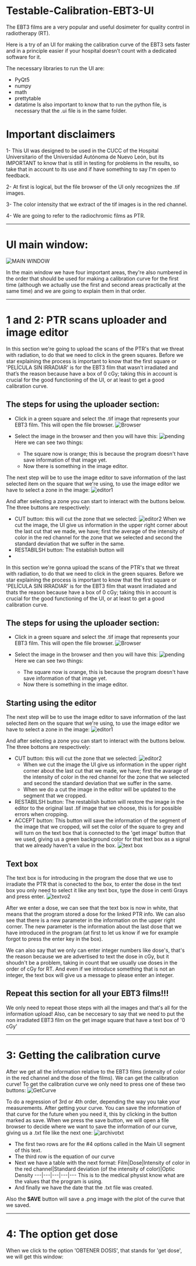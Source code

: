# Testable-Calibration-EBT3-UI
The EBT3 films are a very popular and useful dosimeter for quality control in radiotherapy (RT).

Here is a try of an UI for making the calibration curve of the EBT3 sets faster and in a principle easier if your hospital doesn’t count with a dedicated software for it.

The necessary libraries to run the UI are:
- PyQt5
- numpy
- math
- prettytable
- datatime
Is also important to know that to run the python file, is necessary that the .ui file is in the same folder.

# Important disclaimers
1- This UI was designed to be used in the CUCC of the Hospital Universitario of the Universidad Autónoma de Nuevo León, but its IMPORTANT to know that is still in testing for problems in the results, so take that in account to its use and if have something to say I'm open to feedback.

2- At first is logical, but the file browser of the UI only recognizes the .tif images.

3- The color intensity that we extract of the tif images is in the red channel.

4- We are going to refer to the radiochromic films as PTR.

----

# UI main window:

![MAIN WINDOW](https://user-images.githubusercontent.com/125628193/222052124-6d2211f3-2156-475a-9e37-4d1fef57c916.png)

In the main window we have four important areas, they're also numbered in the order that should be used for making a calibration curve for the first time (although we actually use the first and second areas practically at the same time) and we are going to explain them in that order.

----

# 1 and 2: PTR scans uploader and image editor 

In this section we're going to upload the scans of the PTR's that we threat with radiation, to do that we need to click in the green squares. Before we star explaining the process is important to know that the first square or 'PELÍCULA SIN IRRADIAR' is for the EBT3 film that wasn’t irradiated and that’s the reason because have a box of 0 cGy; taking this in account is crucial for the good functioning of the UI, or at least to get a good calibration curve.

## The steps for using the uploader section:
- Click in a green square and select the .tif image that represents your EBT3 film. This will open the file browser.
![Browser](https://user-images.githubusercontent.com/125628193/222057061-c888d189-e4c4-437a-a4ff-7b9c8998c6a0.png)

- Select the image in the browser and then you will have this:
![pending](https://user-images.githubusercontent.com/125628193/222057402-12a858ef-1722-49c2-9321-92301a7ce30e.png)
  Here we can see two things:
  * The square now is orange; this is because the program doesn't have save information of that image yet.
  * Now there is something in the image editor.

The next step will be to use the image editor to save information of the last selected item on the square that we're using, to use the image editor we have to select a zone in the image:
![editor1](https://user-images.githubusercontent.com/125628193/222059999-b41e4e44-ab03-4e07-8430-38a3ec1fe5d4.png)

And after selecting a zone you can start to interact with the buttons below. The three buttons are respectively:
* CUT button: this will cut the zone that we selected:
![editor2](https://user-images.githubusercontent.com/125628193/222061811-9783ec04-8318-4921-8c8b-4b20b5302b7c.png)
  When we cut the image, the UI give us information in the upper right corner about the last cut that we made, we have; first the average of the intensity of color in the red channel for the zone that we selected and second the standard deviation that we suffer in the same.
* RESTABILSH button: The establish button will 
*


In this section we're gonna upload the scans of the PTR's that we threat with radiation, to do that we need to click in the green squares. Before we star explaining the process is important to know that the first square or 'PELÍCULA SIN IRRADIAR' is for the EBT3 film that wasnt irradiated and thats the reason because have a box of 0 cGy; taking this in account is crucial for the good functioning of the UI, or at least to get a good calibration curve.

## The steps for using the uploader section:
- Click in a green square and select the .tif image that represents your EBT3 film. This will open the file browser.
![Browser](https://user-images.githubusercontent.com/125628193/222057061-c888d189-e4c4-437a-a4ff-7b9c8998c6a0.png)

- Select the image in the browser and then you will have this:
![pending](https://user-images.githubusercontent.com/125628193/222057402-12a858ef-1722-49c2-9321-92301a7ce30e.png)
  Here we can see two things:
  * The square now is orange, this is because the program doesn't have save information of that image yet.
  * Now there is something in the image editor.

## Starting using the editor
The next step will be to use the image editor to save information of the last selected item on the square that we're using, to use the image editor we have to select a zone in the image:
![editor1](https://user-images.githubusercontent.com/125628193/222059999-b41e4e44-ab03-4e07-8430-38a3ec1fe5d4.png)

And after selecting a zone you can start to interact with the buttons below. The three bottons are respectively:
* CUT button: this will cut the zone that we selected:
![editor2](https://user-images.githubusercontent.com/125628193/222061811-9783ec04-8318-4921-8c8b-4b20b5302b7c.png)
  - When we cut the image the UI give us information in the upper right corner about the last cut that we made, we have; first the avarage of the intensity of color in the red channel for the zone that we selected and second the standard deviation that we suffer in the same.
  - When we do a cut the image in the editor will be updated to the segment that we cropped.
* RESTABILSH button: The restablish button will restore the image in the editor to the original last .tif image that we choose, this is for possible errors when cropping.
* ACCEPT button: This button will save the information of the segment of the image that we cropped, will set the color of the square to grey and will turn on the text box that is connected to the 'get image' button that we used, giving us a green background color for that text box as a signal that we already haven't a value in the box.
![text box](https://user-images.githubusercontent.com/125628193/222066054-a43991bb-1d4f-410b-ad27-86502f824129.png)

## Text box
The text box is for introducing in the program the dose that we use to irradiate the PTR that is conected to the box, to enter the dose in the text box you only need to select it like any text box, type the dose in centi Grays and press enter.
![textvo2](https://user-images.githubusercontent.com/125628193/222071461-bc1cc71f-b89e-4395-8a63-baeb304893c6.png)

After we enter a dose, we can see that the text box is now in white, that means that the program stored a dose for the linked PTR info. 
We can also see that there is a new parameter in the information on the upper right corner. The new parameter is the information about the last dose that we have introduced in the program (at first to let us know if we for example forgot to press the enter key in the box).

We can also say that we only can enter integer numbers like dose's, that's the reason because we are advertised to text the dose in cGy, but it shoudn't be a problem, taking in count that we usually use doses in the order of cGy for RT. And even if we introduce something that is not an integer, the text box will give us a message to please enter an integer.

## Repeat this section for all your EBT3 films!!!
We only need to repeat those steps with all the images and that's all for the information upload! Also, can be neccesary to say that we need to put the non irradiated EBT3 film on the get image square that have a text box of '0 cGy'

----

# 3: Getting the calibration curve
After we get all the information relative to the EBT3 films (intensity of color in the red channel and the dose of the films). We can get the calibration curve! 
To get the calibration curve we only need to press one of these two buttons:
![GetCurve](https://user-images.githubusercontent.com/125628193/222103319-2b0a90d2-6b2a-420f-9a58-8d980432add1.png)

To do a regression of 3rd or 4th order, depending the way you take your measurements. After getting your curve.
You can save the information of that curve for the future when you need it, this by clicking in the button marked as save. When we press the save button, we will open a file browser to decide where we want to save the information of our curve, giving us a .txt file like the next one:
![archivotxt](https://user-images.githubusercontent.com/125628193/222104711-e7a81ca2-33f8-47f7-8cab-0464b787eeba.png)

- The first two rows are for the #4 options called in the Main UI segment of this text. 
- The third row is the equation of our curve
- Next we have a table with the next format:
  Film|Dose|Intensity of color in the red channel|Standard deviation (of the intensity of color)|Optic Density
  ---|---|---|---|---
  This is to the medical physist know what are the values that the program is using.
- And finally we have the date that the .txt file was created.

Also the **SAVE** button will save a .png image with the plot of the curve that we saved.

----

# 4: The option get dose
When we click to the option 'OBTENER DOSIS', that stands for 'get dose', we will get this window:
